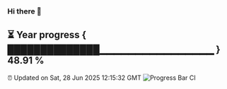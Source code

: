 ### Hi there 👋
⏳ Year progress { ██████████████▁▁▁▁▁▁▁▁▁▁▁▁▁▁▁▁ } 48.91 %
---
⏰ Updated on Sat, 28 Jun 2025 12:15:32 GMT
![Progress Bar CI](https://github.com/Moyi321/Moyi321/workflows/Progress%20Bar%20CI/badge.svg)
